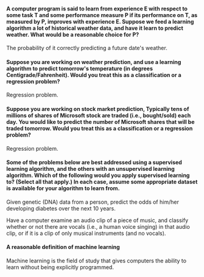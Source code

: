 #### A computer program is said to learn from experience E with respect to some task T and some performance measure P if its performance on T, as measured by P, improves with experience E. Suppose we feed a learning algorithm a lot of historical weather data, and have it learn to predict weather. What would be a reasonable choice for P?

The probability of it correctly predicting a future date's weather.


#### Suppose you are working on weather prediction, and use a learning algorithm to predict tomorrow's temperature (in degrees Centigrade/Fahrenheit). Would you treat this as a classification or a regression problem?

Regression problem.


#### Suppose you are working on stock market prediction, Typically tens of millions of shares of Microsoft stock are traded (i.e., bought/sold) each day. You would like to predict the number of Microsoft shares that will be traded tomorrow. Would you treat this as a classification or a regression problem?

Regression problem.


#### Some of the problems below are best addressed using a supervised learning algorithm, and the others with an unsupervised learning algorithm. Which of the following would you apply supervised learning to? (Select all that apply.) In each case, assume some appropriate dataset is available for your algorithm to learn from.

Given genetic (DNA) data from a person, predict the odds of him/her developing diabetes over the next 10 years.

Have a computer examine an audio clip of a piece of music, and classify whether or not there are vocals (i.e., a human voice singing) in that audio clip, or if it is a clip of only musical instruments (and no vocals).

#### A reasonable definition of machine learning

Machine learning is the field of study that gives computers the ability to learn without being explicitly programmed.


